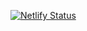 [![Netlify Status](https://api.netlify.com/api/v1/badges/fc97b393-359f-461d-883a-8a9004610cb8/deploy-status)](https://app.netlify.com/sites/thunderous-panda-40483d/deploys)